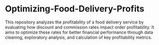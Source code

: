 # Optimizing-Food-Delivery-Profits
This repository analyzes the profitability of a food delivery service by evaluating how discount and commission rates impact order profitability. It aims to optimize these rates for better financial performance through data cleaning, exploratory analysis, and calculation of key profitability metrics.
